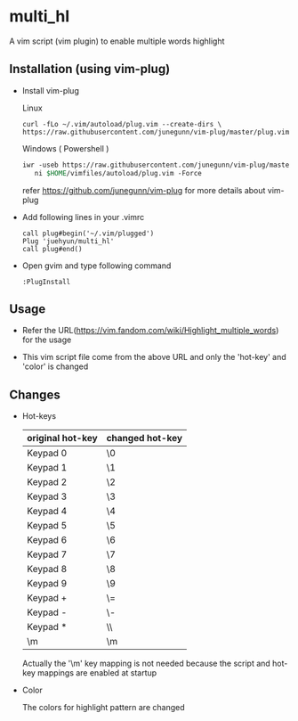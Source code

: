 # multi_hl

 A vim script (vim plugin) to enable multiple words highlight

## Installation (using vim-plug)

 - Install vim-plug

	Linux
	```
	curl -fLo ~/.vim/autoload/plug.vim --create-dirs \
	https://raw.githubusercontent.com/junegunn/vim-plug/master/plug.vim
	```

	Windows ( Powershell )
	```csh
	iwr -useb https://raw.githubusercontent.com/junegunn/vim-plug/master/plug.vim |`
	   ni $HOME/vimfiles/autoload/plug.vim -Force
	```

	refer https://github.com/junegunn/vim-plug for more details about vim-plug



 - Add following lines in your .vimrc

	```
	call plug#begin('~/.vim/plugged')
	Plug 'juehyun/multi_hl'
	call plug#end()
	```


 - Open gvim and type following command
	```
	:PlugInstall
	```

## Usage

 - Refer the URL(https://vim.fandom.com/wiki/Highlight_multiple_words) for the usage

 - This vim script file come from the above URL and only the 'hot-key' and 'color' is changed


## Changes

 - Hot-keys

	 | original hot-key | changed hot-key   |
	 | ---------------- | ------------------|
	 | Keypad 0         | \0                |
	 | Keypad 1         | \1                |
	 | Keypad 2         | \2                |
	 | Keypad 3         | \3                |
	 | Keypad 4         | \4                |
	 | Keypad 5         | \5                |
	 | Keypad 6         | \6                |
	 | Keypad 7         | \7                |
	 | Keypad 8         | \8                |
	 | Keypad 9         | \9                |
	 | Keypad +         | \\=               |
	 | Keypad -         | \\-               |
	 | Keypad *         | \\\               |
	 | \m               | \m                |

	 Actually the '\m' key mapping is not needed because the script and hot-key mappings are enabled at startup
  

 - Color

	The colors for highlight pattern are changed

